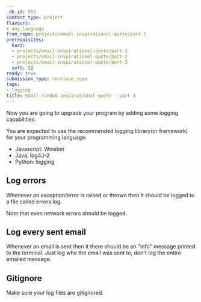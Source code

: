 ```yaml
---
_db_id: 953
content_type: project
flavours:
- any_language
from_repo: projects/email-inspirational-quote/part-1
prerequisites:
  hard:
  - projects/email-inspirational-quote/part-1
  - projects/email-inspirational-quote/part-2
  - projects/email-inspirational-quote/part-3
  soft: []
ready: true
submission_type: continue_repo
tags:
- logging
title: Email random inspirational quote - part 4
---
```


Now you are going to upgrade your program by adding some logging capabilities.

You are expected to use the recommended logging library(or framework) for your programming language:

- Javascript: Winston
- Java: log4J-2
- Python: logging

## Log errors

Whenever an exception/error is raised or thrown then it should be logged to a file called errors.log.

Note that even network errors should be logged.

## Log every sent email

Whenever an email is sent then it there should be an "info" message printed to the terminal. Just log who the email was sent to, don't log the entire emailed message.

## Gitignore

Make sure your log files are gitignored.